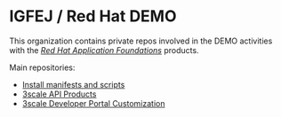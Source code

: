 # IGFEJ / Red Hat DEMO

This organization contains private repos involved in the DEMO activities with the [*Red Hat Application Foundations*](https://access.redhat.com/products/red-hat-application-foundations/) products.

Main repositories:
- [Install manifests and scripts](../../../install/)
- [3scale API Products](../../../ThreescaleAPIProducts/)
- [3scale Developer Portal Customization](../../../ThreescaleDeveloperPortalCustomizations/)